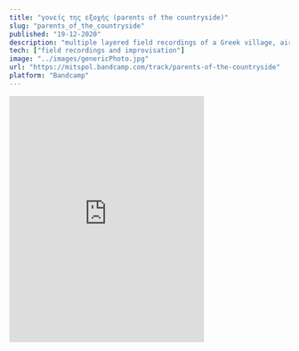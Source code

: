 ```yaml
---
title: "γονείς της εξοχής (parents of the countryside)"
slug: "parents_of_the_countryside"
published: "19-12-2020"
description: "multiple layered field recordings of a Greek village, airy distant synth sounds, melodic improvisation on an electronic instrument."
tech: ["field recordings and improvisation"]
image: "../images/genericPhoto.jpg"
url: "https://mitspol.bandcamp.com/track/parents-of-the-countryside"
platform: "Bandcamp"
---
```


<iframe style="border: 0; width: 350px; height: 442px;" src="https://bandcamp.com/EmbeddedPlayer/track=2395319972/size=large/bgcol=ffffff/linkcol=63b2cc/tracklist=false/transparent=true/" seamless><a href="https://mitspol.bandcamp.com/track/parents-of-the-countryside">γονείς της εξοχής (parents of the countryside) by Mitspol</a></iframe>
